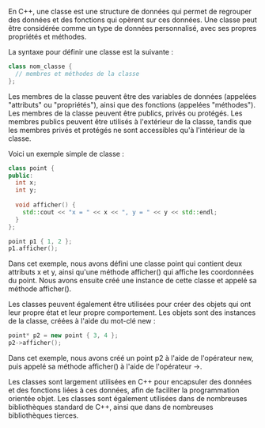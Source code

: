 En C++, une classe est une structure de données qui permet de regrouper des données et des fonctions qui opèrent sur ces données. Une classe peut être considérée comme un type de données personnalisé, avec ses propres propriétés et méthodes.

La syntaxe pour définir une classe est la suivante :

```cpp
class nom_classe {
  // membres et méthodes de la classe
};
```

Les membres de la classe peuvent être des variables de données (appelées "attributs" ou "propriétés"), ainsi que des fonctions (appelées "méthodes"). Les membres de la classe peuvent être publics, privés ou protégés. Les membres publics peuvent être utilisés à l'extérieur de la classe, tandis que les membres privés et protégés ne sont accessibles qu'à l'intérieur de la classe.

Voici un exemple simple de classe :

```cpp
class point {
public:
  int x;
  int y;
  
  void afficher() {
    std::cout << "x = " << x << ", y = " << y << std::endl;
  }
};

point p1 { 1, 2 };
p1.afficher();
```

Dans cet exemple, nous avons défini une classe point qui contient deux attributs x et y, ainsi qu'une méthode afficher() qui affiche les coordonnées du point. Nous avons ensuite créé une instance de cette classe et appelé sa méthode afficher().

Les classes peuvent également être utilisées pour créer des objets qui ont leur propre état et leur propre comportement. Les objets sont des instances de la classe, créées à l'aide du mot-clé new :

```cpp
point* p2 = new point { 3, 4 };
p2->afficher();
```

Dans cet exemple, nous avons créé un point p2 à l'aide de l'opérateur new, puis appelé sa méthode afficher() à l'aide de l'opérateur ->.

Les classes sont largement utilisées en C++ pour encapsuler des données et des fonctions liées à ces données, afin de faciliter la programmation orientée objet. Les classes sont également utilisées dans de nombreuses bibliothèques standard de C++, ainsi que dans de nombreuses bibliothèques tierces.
